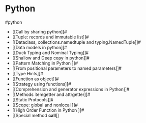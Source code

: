 # Python
#python

- [[Call by sharing python]]#
- [[Tuple: records and immutable list]]#
- [[Dataclass, collections.namedtuple and typing.NamedTuple]]#
- [[Data models in python]]#
- [[Duck Typing and Nominal Typing]]#
- [[Shallow and Deep copy in python]]#
- [[Pattern Matching in Python ]]#
- [[From positional parameters to named parameters]]#
- [[Type Hints]]#
- [[Function as object]]#
- [[Strategy using functions]]#
- [[Comprehension and generator expressions in Python]]#
- [[Methods itemgetter and attrgetter]]#
- [[Static Protocols]]#
- [[Scope: global and nonlocal ]]#
- [[High Order Function in Python ]]#
- [[Special method __call__]]
